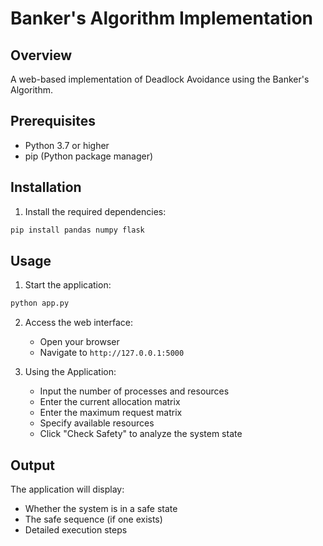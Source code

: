 # Banker's Algorithm Implementation

## Overview
A web-based implementation of Deadlock Avoidance using the Banker's Algorithm.

## Prerequisites
- Python 3.7 or higher
- pip (Python package manager)

## Installation

1. Install the required dependencies:
```bash
pip install pandas numpy flask
```

## Usage

1. Start the application:
```bash
python app.py
```

2. Access the web interface:
   - Open your browser
   - Navigate to `http://127.0.0.1:5000`

3. Using the Application:
   - Input the number of processes and resources
   - Enter the current allocation matrix
   - Enter the maximum request matrix
   - Specify available resources
   - Click "Check Safety" to analyze the system state

## Output
The application will display:
- Whether the system is in a safe state
- The safe sequence (if one exists)
- Detailed execution steps


